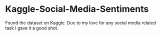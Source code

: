 # Kaggle-Social-Media-Sentiments
Found the dataset on Kaggle. Due to my love for any social media related task I gave it a good shot. 
